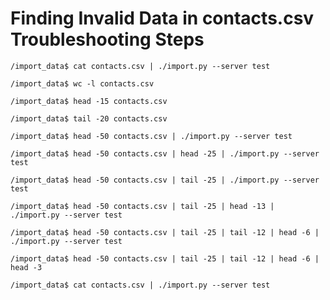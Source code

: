 # Finding Invalid Data in contacts.csv Troubleshooting Steps

    /import_data$ cat contacts.csv | ./import.py --server test

    /import_data$ wc -l contacts.csv 

    /import_data$ head -15 contacts.csv 

    /import_data$ tail -20 contacts.csv 

    /import_data$ head -50 contacts.csv | ./import.py --server test

    /import_data$ head -50 contacts.csv | head -25 | ./import.py --server test

    /import_data$ head -50 contacts.csv | tail -25 | ./import.py --server test

    /import_data$ head -50 contacts.csv | tail -25 | head -13 | ./import.py --server test

    /import_data$ head -50 contacts.csv | tail -25 | tail -12 | head -6 | ./import.py --server test

    /import_data$ head -50 contacts.csv | tail -25 | tail -12 | head -6 | head -3 

    /import_data$ cat contacts.csv | ./import.py --server test